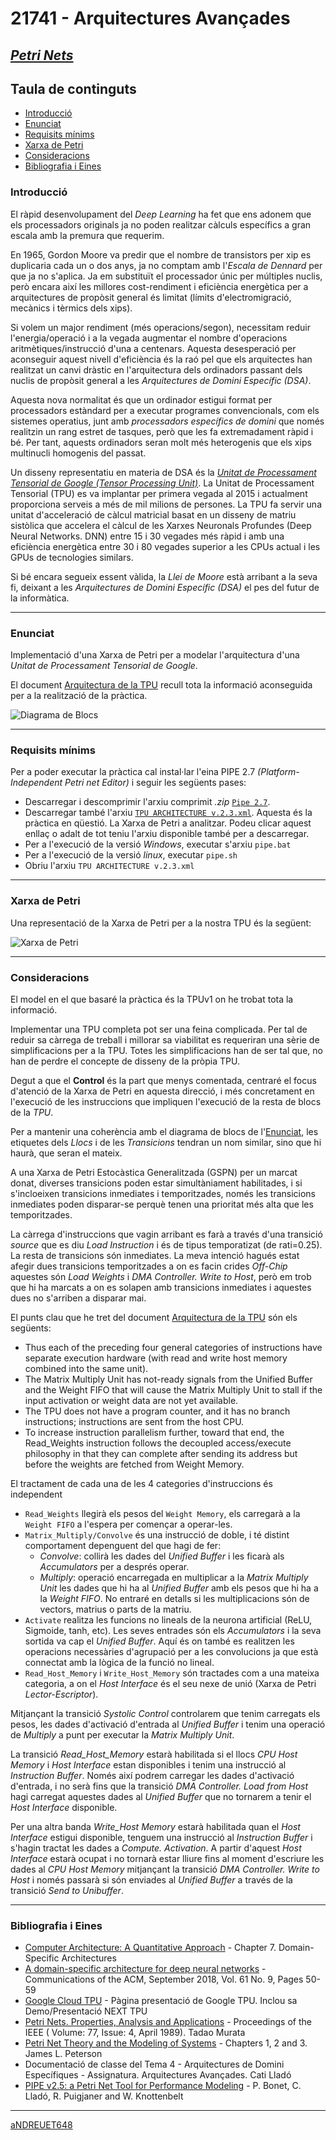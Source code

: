 # 21741 - Arquitectures Avançades

## [***Petri Nets***](https://github.com/aNDREUET648/aa.aa_PetriNets)


## Taula de continguts
- [Introducció](#introducció)
- [Enunciat](#enunciat)
- [Requisits mínims](#requisits-mínims)
- [Xarxa de Petri](#xarxa-de-petri)
- [Consideracions](#consideracions)
- [Bibliografia i Eines](#bibliografia-i-eines)

### Introducció

   El ràpid desenvolupament del *Deep Learning* ha fet que ens adonem que els processadors originals ja no poden realitzar càlculs específics a gran escala amb la premura que requerim.

   En 1965, Gordon Moore va predir que el nombre de transistors per xip es duplicaria cada un o dos anys, ja no comptam amb l'*Escala de Dennard* per que ja no s'aplica. Ja em substituït el processador únic per múltiples nuclis, però encara així les millores cost-rendiment i eficiència energètica per a arquitectures de propòsit general és limitat (límits d'electromigració, mecànics i tèrmics dels xips). 

   Si volem un major rendiment (més operacions/segon), necessitam reduir l'energia/operació i a la vegada augmentar el nombre d'operacions aritmètiques/instrucció d'una a centenars. Aquesta desesperació per aconseguir aquest nivell d'eficiència és la raó pel que els arquitectes han realitzat un canvi dràstic en l'arquitectura dels ordinadors passant dels nuclis de propòsit general a les *Arquitectures de Domini Específic (DSA)*.
   
   Aquesta nova normalitat és que un ordinador estigui format per processadors estàndard per a executar programes convencionals, com els sistemes operatius, junt amb *processadors específics de domini* que només realitzin un rang estret de tasques, però que les fa extremadament ràpid i bé. Per tant, aquests ordinadors seran molt més heterogenis que els xips multinucli homogenis del passat.
   
   Un disseny representatiu en materia de DSA és la *[Unitat de Processament Tensorial de Google (Tensor Processing Unit)](https://en.wikipedia.org/wiki/Tensor_Processing_Unit)*. La Unitat de Processament Tensorial (TPU) es va implantar per primera vegada al 2015 i actualment proporciona serveis a més de mil milions de persones. La TPU fa servir una unitat d'acceleració de càlcul matricial basat en un disseny de matriu sistòlica que accelera el càlcul de les Xarxes Neuronals Profundes (Deep Neural Networks. DNN) entre 15 i 30 vegades més ràpid i amb una eficiència energètica entre 30 i 80 vegades superior a les CPUs actual i les GPUs de tecnologies similars.

   Si bé encara segueix essent vàlida, la *Llei de Moore* està arribant a la seva fi, deixant a les *Arquitectures de Domini Específic (DSA)* el pes del futur de la informàtica.
      

---

### Enunciat

Implementació d'una Xarxa de Petri per a modelar l'arquitectura d'una *Unitat de Processament Tensorial de Google*.

El document [Arquitectura de la TPU](./DSA-TPU_architecture.pdf) recull tota la informació aconseguida per a la realització de la pràctica. 

![Diagrama de Blocs](./imatges/tpu_block_diagram.png?raw=true "Diagrama de Blocs de la TPU")

---
### Requisits mínims

Per a poder executar la pràctica cal instal·lar l'eina PIPE 2.7 *(Platform-Independent Petri net Editor)* i seguir les següents pases:
  - Descarregar i descomprimir l'arxiu comprimit *.zip* [```Pipe 2.7```](./pipe2.7/pipe2.7%5B20131028%5D.zip).  
  - Descarregar també l'arxiu [```TPU ARCHITECTURE v.2.3.xml```](./TPU%20ARCHITECTURE%20v.2.3.xml). Aquesta és la pràctica en qüestió. La Xarxa de Petri a analitzar. Podeu clicar aquest enllaç o adalt de tot teniu l'arxiu disponible també per a descarregar.
  - Per a l'execució de la versió *Windows*, executar s'arxiu ```pipe.bat```
  - Per a l'execució de la versió *linux*, executar ```pipe.sh```
  - Obriu l'arxiu ```TPU ARCHITECTURE v.2.3.xml```

---
### Xarxa de Petri

Una representació de la Xarxa de Petri per a la nostra TPU és la següent:

![Xarxa de Petri](./imatges/tpu_petri_net_v2.3.PNG?raw=true "Xarxa de Petri de la TPU")

---

### Consideracions


El model en el que basaré la pràctica és la TPUv1 on he trobat tota la informació.

Implementar una TPU completa pot ser una feina complicada. Per tal de reduir sa càrrega de treball i millorar sa viabilitat es requeriran una sèrie de simplificacions per a la TPU. Totes les simplificacions han de ser tal que, no han de perdre el concepte de disseny de la pròpia TPU.

Degut a que el **Control** és la part que menys comentada, centraré el focus d'atenció de la Xarxa de Petri en aquesta direcció, i més concretament en l'execució de les instruccions que impliquen l'execució de la resta de blocs de la *TPU*.

Per a mantenir una coherència amb el diagrama de blocs de l'[Enunciat](#enunciat), les etiquetes dels *Llocs* i de les *Transicions* tendran un nom similar, sino que hi haurà, que seran el mateix.

A una Xarxa de Petri Estocàstica Generalitzada (GSPN) per un marcat donat, diverses transicions poden estar simultàniament habilitades, i si s'incloeixen transicions inmediates i temporitzades, només les transicions inmediates poden disparar-se perquè tenen una prioritat més alta que les temporitzades.

La càrrega d'instruccions que vagin arribant es farà a través d'una transició *source* que es diu *Load Instruction* i és de tipus temporatizat (de rati=0.25). La resta de transicions són inmediates. La meva intenció hagués estat afegir dues transicions temporitzades a on es facin crides *Off-Chip* aquestes són *Load Weights* i *DMA Controller. Write to Host*, però em trob que hi ha marcats a on es solapen amb transicions inmediates i aquestes dues no s'arriben a disparar mai.

El punts clau que he tret del document [Arquitectura de la TPU](./DSA-TPU_architecture.pdf) són els següents:
   - Thus each of the preceding four general categories of instructions have separate execution hardware (with read and write host memory combined into the same unit).
   - The Matrix Multiply Unit has not-ready signals from the Unified Buffer and the Weight FIFO that will cause the Matrix Multiply Unit to stall if the input activation or weight data are not yet available.
   - The TPU does not have a program counter, and it has no branch instructions; instructions are sent from the host CPU.
   - To increase instruction parallelism further, toward that end, the Read_Weights instruction follows the decoupled access/execute philosophy in that they can complete after sending its address but before the weights are fetched from Weight Memory.

El tractament de cada una de les 4 categories d'instruccions és independent
   - ```Read_Weights``` llegirà els pesos del ```Weight Memory```, els carregarà a la ```Weight FIFO``` a l'espera per començar a operar-les.
   - ```Matrix_Multiply/Convolve``` és una instrucció de doble, i té distint comportament depenguent del que hagi de fer:
      - *Convolve*: collirà les dades del *Unified Buffer* i les ficarà als *Accumulators* per a després operar. 
      - *Multiply*: operació encarregada en multiplicar a la *Matrix Multiply Unit* les dades que hi ha al *Unified Buffer* amb els pesos que hi ha a la *Weight FIFO*. No entraré en detalls si les multiplicacions són de vectors, matrius o parts de la matriu.
   - ```Activate``` realitza les funcions no lineals de la neurona artificial (ReLU, Sigmoide, tanh, etc). Les seves entrades són els *Accumulators* i la seva sortida va cap el *Unified Buffer*. Aquí és on també es realitzen les operacions necessàries d'agrupació per a les convolucions ja que està connectat amb la lògica de la funció no lineal.
   - ```Read_Host_Memory``` i ```Write_Host_Memory``` són tractades com a una mateixa categoria, a on el *Host Interface* és el seu nexe de unió (Xarxa de Petri *Lector-Escriptor*).

Mitjançant la transició *Systolic Control* controlarem que tenim carregats els pesos, les dades d'activació d'entrada al *Unified Buffer* i tenim una operació de *Multiply* a punt per executar la *Matrix Multiply Unit*.

La transició *Read_Host_Memory* estarà habilitada si el llocs *CPU Host Memory* i *Host Interface* estan disponibles i tenim una instrucció al *Instruction Buffer*. Només així podrem carregar les dades d'activació d'entrada, i no serà fins que la transició *DMA Controller. Load from Host* hagi carregat aquestes dades al *Unified Buffer* que no tornarem a tenir el *Host Interface* disponible.

Per una altra banda *Write_Host Memory* estarà habilitada quan el *Host Interface* estigui disponible, tenguem una instrucció al *Instruction Buffer* i s'hagin tractat les dades a *Compute. Activation*. A partir d'aquest *Host Interface* estarà ocupat i no tornarà estar lliure fins al moment d'escriure les dades al *CPU Host Memory* mitjançant la transició *DMA Controller. Write to Host* i només passarà si són enviades al *Unified Buffer* a través de la transició *Send to Unibuffer*.

 

---

### Bibliografia i Eines

  - [Computer Architecture: A Quantitative Approach](https://www.elsevier.com/books/computer-architecture/hennessy/978-0-12-811905-1) - Chapter 7. Domain-Specific Architectures
  - [A domain-specific architecture for deep neural networks](https://dl.acm.org/doi/pdf/10.1145/3154484) - Communications of the ACM, September 2018, Vol. 61 No. 9, Pages 50-59
  - [Google Cloud TPU](https://cloud.google.com/tpu) - Pàgina presentació de Google TPU. Inclou sa Demo/Presentació NEXT TPU
  - [Petri Nets. Properties, Analysis and Applications](./Murata%20-%20Petri%20Nets%20-%20Properties%2C%20Analysis%20and%20Applications.pdf) - Proceedings of the IEEE ( Volume: 77, Issue: 4, April 1989). Tadao Murata
  - [Petri Net Theory and the Modeling of Systems](https://www.amazon.es/Petri-Net-Theory-Modeling-Systems/dp/1080591176) - Chapters 1, 2 and 3. James L. Peterson
  - Documentació de classe del Tema 4 - Arquitectures de Domini Específiques - Assignatura. Arquitectures Avançades. Cati Lladó
  - [PIPE v2.5: a Petri Net Tool for Performance Modeling](https://www.doc.ic.ac.uk/~wjk/publications/bonet-llado-knottenbelt-puijaner-clei-2007.pdf) - P. Bonet, C. Lladó, R. Puigjaner and W. Knottenbelt


---
[aNDREUET648](https://github.com/aNDREUET648)
